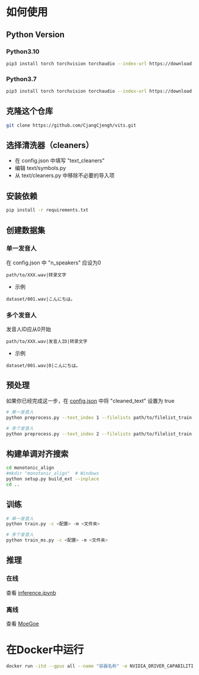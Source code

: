 # 如何使用

## Python Version
### Python3.10
```bash
pip3 install torch torchvision torchaudio --index-url https://download.pytorch.org/whl/cu116
```
### Python3.7
```bash
pip3 install torch torchvision torchaudio --index-url https://download.pytorch.org/whl/cu110
```

## 克隆这个仓库

```sh
git clone https://github.com/CjangCjengh/vits.git
```

## 选择清洗器（cleaners）

- 在 config.json 中填写 "text_cleaners"
- 编辑 text/symbols.py
- 从 text/cleaners.py 中移除不必要的导入项

## 安装依赖

```sh
pip install -r requirements.txt
```

## 创建数据集

### 单一发音人

在 config.json 中 "n_speakers" 应设为0

```
path/to/XXX.wav|转录文字
```

- 示例

```
dataset/001.wav|こんにちは。
```

### 多个发音人

发音人ID应从0开始

```
path/to/XXX.wav|发音人ID|转录文字
```

- 示例

```
dataset/001.wav|0|こんにちは。
```

## 预处理

如果你已经完成这一步，在 [config.json](config_parameters.md) 中将 "cleaned_text" 设置为 true

```sh
# 单一发音人
python preprocess.py --text_index 1 --filelists path/to/filelist_train.txt path/to/filelist_val.txt --text_cleaners chinese_cleaners

# 多个发音人
python preprocess.py --text_index 2 --filelists path/to/filelist_train.txt path/to/filelist_val.txt --text_cleaners chinese_cleaners
```

## 构建单调对齐搜索

```sh
cd monotonic_align
#mkdir "monotonic_align"  # Windows
python setup.py build_ext --inplace
cd ..
```

## 训练

```sh
# 单一发音人
python train.py -c <配置> -m <文件夹>

# 多个发音人
python train_ms.py -c <配置> -m <文件夹>
```

## 推理

### 在线

查看 [inference.ipynb](inference.ipynb)

### 离线

查看 [MoeGoe](https://github.com/CjangCjengh/MoeGoe)

# 在Docker中运行

```sh
docker run -itd --gpus all --name "容器名称" -e NVIDIA_DRIVER_CAPABILITIES=compute,utility -e NVIDIA_VISIBLE_DEVICES=all "镜像名称"
```
